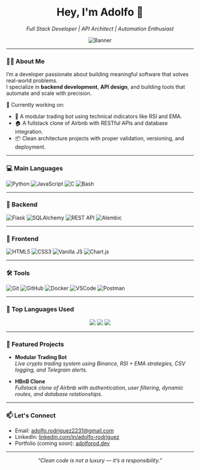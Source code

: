 <h1 align="center">Hey, I'm Adolfo 👋</h1>
<p align="center">
  <em>Full Stack Developer | API Architect | Automation Enthusiast</em>
</p>

<p align="center">
  <img src="https://raw.githubusercontent.com/Adolfo2231/Adolfo2231/main/banner.jpg" alt="Banner" />
</p>

---

### 👨‍💻 About Me

I’m a developer passionate about building meaningful software that solves real-world problems.  
I specialize in **backend development**, **API design**, and building tools that automate and scale with precision.

🔭 Currently working on:
- 🧩 A modular trading bot using technical indicators like RSI and EMA.
- 🏠 A fullstack clone of Airbnb with RESTful APIs and database integration.
- 📦 Clean architecture projects with proper validation, versioning, and deployment.

---

### 💻 Main Languages

![Python](https://img.shields.io/badge/-Python-3776AB?style=flat&logo=python&logoColor=white)
![JavaScript](https://img.shields.io/badge/-JavaScript-F7DF1E?style=flat&logo=javascript&logoColor=black)
![C](https://img.shields.io/badge/-C-00599C?style=flat&logo=c&logoColor=white)
![Bash](https://img.shields.io/badge/-Bash-4EAA25?style=flat&logo=gnubash&logoColor=white)

---

### 🔧 Backend

![Flask](https://img.shields.io/badge/-Flask-000000?style=flat&logo=flask&logoColor=white)
![SQLAlchemy](https://img.shields.io/badge/-SQLAlchemy-BA1212?style=flat&logo=sqlalchemy&logoColor=white)
![REST API](https://img.shields.io/badge/-REST%20API-0052CC?style=flat)
![Alembic](https://img.shields.io/badge/-Alembic-CC4444?style=flat)

---

### 🎨 Frontend

![HTML5](https://img.shields.io/badge/-HTML5-E34F26?style=flat&logo=html5&logoColor=white)
![CSS3](https://img.shields.io/badge/-CSS3-1572B6?style=flat&logo=css3&logoColor=white)
![Vanilla JS](https://img.shields.io/badge/-Vanilla%20JS-F0DB4F?style=flat&logo=javascript&logoColor=black)
![Chart.js](https://img.shields.io/badge/-Chart.js-FF6384?style=flat&logo=chartdotjs&logoColor=white)

---

### 🛠️ Tools

![Git](https://img.shields.io/badge/-Git-F05032?style=flat&logo=git&logoColor=white)
![GitHub](https://img.shields.io/badge/-GitHub-181717?style=flat&logo=github&logoColor=white)
![Docker](https://img.shields.io/badge/-Docker-2496ED?style=flat&logo=docker&logoColor=white)
![VSCode](https://img.shields.io/badge/-VSCode-007ACC?style=flat&logo=visualstudiocode&logoColor=white)
![Postman](https://img.shields.io/badge/-Postman-FF6C37?style=flat&logo=postman&logoColor=white)

---

### 🧮 Top Languages Used

<p align="center">
  <img src="https://img.shields.io/badge/Python-75%25-3776AB?style=for-the-badge&logo=python&logoColor=white" />
  <img src="https://img.shields.io/badge/JavaScript-20%25-F7DF1E?style=for-the-badge&logo=javascript&logoColor=black" />
  <img src="https://img.shields.io/badge/C-5%25-00599C?style=for-the-badge&logo=c&logoColor=white" />
</p>

---

### 🚀 Featured Projects

- **Modular Trading Bot**  
  _Live crypto trading system using Binance, RSI + EMA strategies, CSV logging, and Telegram alerts._

- **HBnB Clone**  
  _Fullstack clone of Airbnb with authentication, user filtering, dynamic routes, and database relationships._

---

### 📫 Let's Connect

- Email: [adolfo.rodriguez2231@gmail.com](mailto:adolfo.rodriguez2231@gmail.com)
- LinkedIn: [linkedin.com/in/adolfo-rodriguez](#)
- Portfolio (coming soon): [adolforod.dev](#)

---

<p align="center">
  <em>“Clean code is not a luxury — it’s a responsibility.”</em>
</p>


